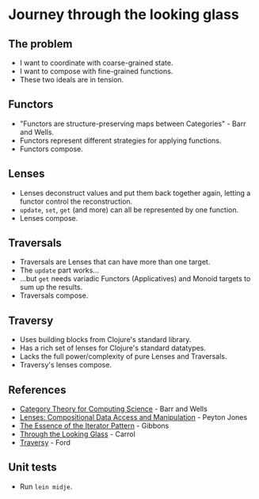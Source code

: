 Journey through the looking glass
=================================

The problem
-----------

* I want to coordinate with coarse-grained state.
* I want to compose with fine-grained functions.
* These two ideals are in tension.

Functors
--------

* "Functors are structure-preserving maps between Categories" - Barr and Wells.
* Functors represent different strategies for applying functions.
* Functors compose.

Lenses
------

* Lenses deconstruct values and put them back together again, letting a functor
  control the reconstruction. 
* `update`, `set`, `get` (and more) can all be represented by one function.
* Lenses compose.

Traversals
----------

* Traversals are Lenses that can have more than one target.
* The `update` part works...
* ...but `get` needs variadic Functors (Applicatives) and Monoid targets to sum up the results.
* Traversals compose.

Traversy
--------

* Uses building blocks from Clojure's standard library.
* Has a rich set of lenses for Clojure's standard datatypes.
* Lacks the full power/complexity of pure Lenses and Traversals.
* Traversy's lenses compose.

References
----------

* [Category Theory for Computing Science](http://www.math.mcgill.ca/triples/Barr-Wells-ctcs.pdf) - Barr and Wells
* [Lenses: Compositional Data Access and Manipulation](https://skillsmatter.com/skillscasts/4251-lenses-compositional-data-access-and-manipulation) - Peyton Jones
* [The Essence of the Iterator Pattern](http://www.cs.ox.ac.uk/jeremy.gibbons/publications/iterator.pdf) - Gibbons
* [Through the Looking Glass](http://www.gutenberg.org/ebooks/12) - Carrol
* [Traversy](https://github.com/ctford/traversy) - Ford

Unit tests
----------

* Run `lein midje`.
